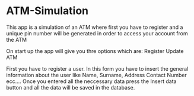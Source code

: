 # ATM-Simulation
This app is a simulation of an ATM where first you have to register and a unique pin number will be generated in order to access your account from the ATM

On start up the app will give you thre options which are:
Register
Update
ATM

First you have to register a user. In this form you have to insert the general information about the user like Name, Surname, Address Contact Number ecc.... Once you entered all the neccessary data press the Insert data button and all the data will be saved in the database. 
